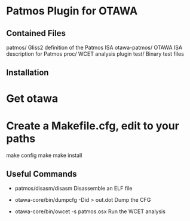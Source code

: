 Patmos Plugin for OTAWA
=======================

Contained Files
---------------

patmos/         Gliss2 definition of the Patmos ISA
otawa-patmos/   OTAWA ISA description for Patmos
proc/		WCET analysis plugin
test/		Binary test files


Installation
------------

# Get otawa


# Create a Makefile.cfg, edit to your paths
make config
make
make install


Useful Commands
---------------
- patmos/disasm/disasm <elf>
  Disassemble an ELF file

- otawa-core/bin/dumpcfg -Did <elf> > out.dot
  Dump the CFG

- otawa-core/bin/owcet -s patmos.osx <elf>
  Run the WCET analysis
